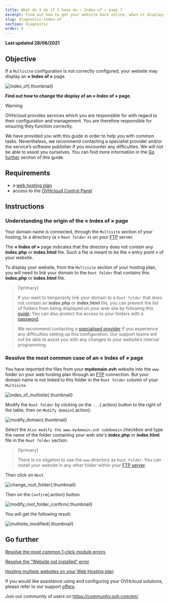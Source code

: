 ```yaml
---
title: What do I do if I have an « Index of » page ?
excerpt: Find out how to get your website back online, when it displays an « Index of » page
slug: diagnostic-index-of
section: Diagnostic
order: 5
---
```


**Last updated 28/06/2021**

## Objective

If a `Multisite` configuration is not correctly configured, your website may display an **« Index of »** page.

![index_of](images/index_of.png){.thumbnail}

**Find out how to change the display of an « Index of » page.**

> [!warning]
>
> OVHcloud provides services which you are responsible for with regard to their configuration and management. You are therefore responsible for ensuring they function correctly.
>
> We have provided you with this guide in order to help you with common tasks. Nevertheless, we recommend contacting a specialist provider and/or the service’s software publisher if you encounter any difficulties. We will not be able to assist you ourselves. You can find more information in the [Go further](#gofurther) section of this guide.
>

## Requirements

- a [web hosting plan](https://www.ovh.com/sg/web-hosting/)
- access to the [OVHcloud Control Panel](https://ca.ovh.com/auth/?action=gotomanager&from=https://www.ovh.com/sg/&ovhSubsidiary=sg)

## Instructions

### Understanding the origin of the « Index of » page

Your domain name is connected, through the `Multisite` section of your hosting, to a directory (a « `Root folder` ») on your [FTP](../log-in-to-storage-ftp-web-hosting/) server.

The **« Index of »** page indicates that the directory does not contain any **index.php** or **index.html** file. Such a file is meant to be the « entry point » of your website.

To display your website, from the `Multisite` section of your hosting plan, you will need to link your domain to the `Root folder` that contains this **index.php** or **index.html** file.

> [!primary]
>
> If you want to temporarily link your domain to a `Root folder` that does not contain an **index.php** or **index.html** file, you can prevent the list of folders from being displayed on your web site by following this [guide](../what_else_can_you_do_with_the_htaccess_file/#prevent-the-content-of-a-directory-from-being-listed). You can also protect the access to your folders with a [password](../how_to_password_protect_a_directory_on_your_website/).
>
> We recommend contacting a [specialised provider](https://partner.ovhcloud.com/en-sg/directory/) if you experience any difficulties setting up this configuration. Our support teams will not be able to assist you with any changes to your website’s internal programming.

### Resolve the most common case of an « Index of » page

You have imported the files from your **mydomain.ovh** website into the `www` folder on your web hosting plan through an [FTP](../log-in-to-storage-ftp-web-hosting/) connection. But your domain name is not linked to this folder in the `Root folder` column of your `Multisite`.

![index_of_multisite](images/index_of_multisite.png){.thumbnail}

Modify the `Root folder` by clicking on the `...`{.action} button to the right of the table, then on `Modify domain`{.action}:

![modify_domain](images/modify_domain.png){.thumbnail}

Select the `Also modify the www.mydomain.ovh subdomain` checkbox and type the name of the folder containing your web site's **index.php** or **index.html** file in the `Root folder` section.

> [!primary]
>
> There is no oligation to use the `www` directory as `Root Folder`. You can install your website in any other folder within your [FTP server](../log-in-to-storage-ftp-web-hosting/).

Then click on `Next`.

![change_root_folder](images/change_root_folder.png){.thumbnail}

Then on the `Confirm`{.action} button.

![modify_root_folder_confirm](images/modify_root_folder_confirm.png){.thumbnail}

You will get the following result:

![multisite_modified](images/multisite_modified.png){.thumbnail}

## Go further <a name="gofurther"></a>

[Resolve the most common 1-click module errors](../error-frequently-1-click-modules/)

[Resolve the “Website not installed” error](../web_hosting_error_-_website_not_installed/)

[Hosting multiple websites on your Web Hosting plan](../multisites-configuring-multiple-websites/)

If you would like assistance using and configuring your OVHcloud solutions, please refer to our support [offers](https://www.ovhcloud.com/en-sg/support-levels/).

Join our community of users on <https://community.ovh.com/en/>.
